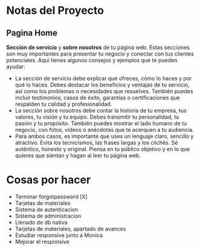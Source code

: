 # Notas del Proyecto

## Pagina Home

**Sección de servicio** y **sobre nosotros** de tu página web. Estas secciones son muy importantes para presentar tu negocio y conectar con tus clientes potenciales. Aquí tienes algunos consejos y ejemplos que te pueden ayudar:

- La sección de servicio debe explicar qué ofreces, cómo lo haces y por qué lo haces. Debes destacar los beneficios y ventajas de tu servicio, así como los problemas o necesidades que resuelves. También puedes incluir testimonios, casos de éxito, garantías o certificaciones que respalden tu calidad y profesionalidad.
- La sección sobre nosotros debe contar la historia de tu empresa, tus valores, tu visión y tu equipo. Debes transmitir tu personalidad, tu pasión y tu propósito. También puedes mostrar el lado humano de tu negocio, con fotos, vídeos o anécdotas que te acerquen a tu audiencia.
- Para ambos casos, es importante que uses un lenguaje claro, sencillo y atractivo. Evita los tecnicismos, las frases largas y los clichés. Sé auténtico, honesto y original. Piensa en tu público objetivo y en lo que quieres que sientan y hagan al leer tu página web.


# Cosas por hacer
- Terminar forgotpassword [X]
- Tarjetas de materiales
- Sistema de autenticacion
- Sistema de administracion
- Llenado de db nativa
- Tarjetas de materiales, apartado de avances
- Estudiar responsive junto a Monica
- Mejorar el responsive